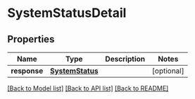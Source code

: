 # SystemStatusDetail

## Properties
Name | Type | Description | Notes
------------ | ------------- | ------------- | -------------
**response** | [**SystemStatus**](SystemStatus.md) |  | [optional] 

[[Back to Model list]](../README.md#documentation-for-models) [[Back to API list]](../README.md#documentation-for-api-endpoints) [[Back to README]](../README.md)


